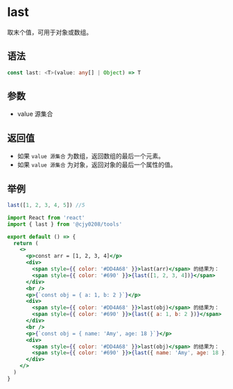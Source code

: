 # last

取末个值，可用于对象或数组。

## 语法

```ts
const last: <T>(value: any[] | Object) => T
```

## 参数

- value 源集合

## 返回值

- 如果 `value 源集合` 为数组，返回数组的最后一个元素。
- 如果 `value 源集合` 为对象，返回对象的最后一个属性的值。

## 举例

```javascript
last([1, 2, 3, 4, 5]) //5
```

```jsx
import React from 'react'
import { last } from '@cjy0208/tools'

export default () => {
  return (
    <>
      <p>const arr = [1, 2, 3, 4]</p>
      <div>
        <span style={{ color: '#DD4A68' }}>last(arr)</span> 的结果为：
        <span style={{ color: '#690' }}>{last([1, 2, 3, 4])}</span>
      </div>
      <br />
      <p>{`const obj = { a: 1, b: 2 }`}</p>
      <div>
        <span style={{ color: '#DD4A68' }}>last(obj)</span> 的结果为：
        <span style={{ color: '#690' }}>{last({ a: 1, b: 2 })}</span>
      </div>
      <br />
      <p>{`const obj = { name: 'Amy', age: 18 }`}</p>
      <div>
        <span style={{ color: '#DD4A68' }}>last(obj)</span> 的结果为：
        <span style={{ color: '#690' }}>{last({ name: 'Amy', age: 18 })}</span>
      </div>
    </>
  )
}
```
